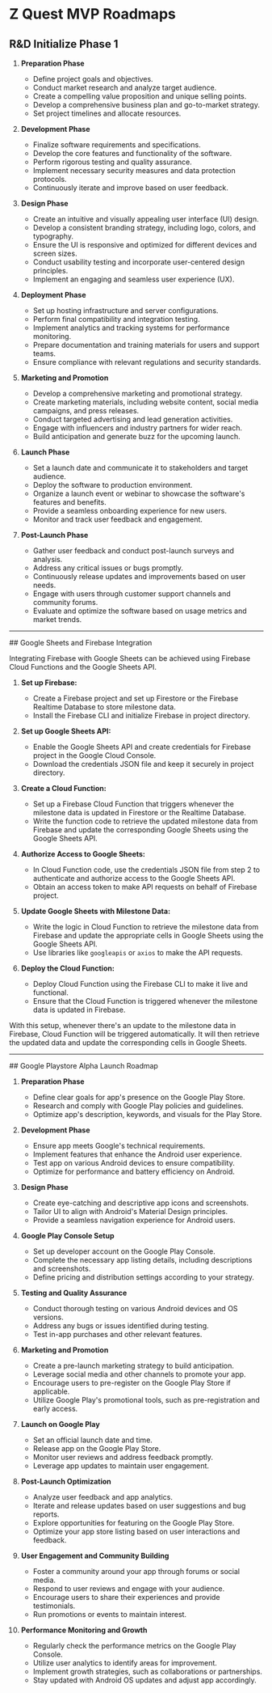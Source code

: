 # Z Quest MVP Roadmaps
## R&D Initialize Phase 1

1. **Preparation Phase**
   - Define project goals and objectives.
   - Conduct market research and analyze target audience.
   - Create a compelling value proposition and unique selling points.
   - Develop a comprehensive business plan and go-to-market strategy.
   - Set project timelines and allocate resources.

2. **Development Phase**
   - Finalize software requirements and specifications.
   - Develop the core features and functionality of the software.
   - Perform rigorous testing and quality assurance.
   - Implement necessary security measures and data protection protocols.
   - Continuously iterate and improve based on user feedback.

3. **Design Phase**
   - Create an intuitive and visually appealing user interface (UI) design.
   - Develop a consistent branding strategy, including logo, colors, and typography.
   - Ensure the UI is responsive and optimized for different devices and screen sizes.
   - Conduct usability testing and incorporate user-centered design principles.
   - Implement an engaging and seamless user experience (UX).

4. **Deployment Phase**
   - Set up hosting infrastructure and server configurations.
   - Perform final compatibility and integration testing.
   - Implement analytics and tracking systems for performance monitoring.
   - Prepare documentation and training materials for users and support teams.
   - Ensure compliance with relevant regulations and security standards.

5. **Marketing and Promotion**
   - Develop a comprehensive marketing and promotional strategy.
   - Create marketing materials, including website content, social media campaigns, and press releases.
   - Conduct targeted advertising and lead generation activities.
   - Engage with influencers and industry partners for wider reach.
   - Build anticipation and generate buzz for the upcoming launch.

6. **Launch Phase**
   - Set a launch date and communicate it to stakeholders and target audience.
   - Deploy the software to production environment.
   - Organize a launch event or webinar to showcase the software's features and benefits.
   - Provide a seamless onboarding experience for new users.
   - Monitor and track user feedback and engagement.

7. **Post-Launch Phase**
   - Gather user feedback and conduct post-launch surveys and analysis.
   - Address any critical issues or bugs promptly.
   - Continuously release updates and improvements based on user needs.
   - Engage with users through customer support channels and community forums.
   - Evaluate and optimize the software based on usage metrics and market trends.

<hr>
## Google Sheets and Firebase Integration

Integrating Firebase with Google Sheets can be achieved using Firebase Cloud Functions and the Google Sheets API. 

1. **Set up Firebase:**
   - Create a Firebase project and set up Firestore or the Firebase Realtime Database to store milestone data.
   - Install the Firebase CLI and initialize Firebase in project directory.

2. **Set up Google Sheets API:**
   - Enable the Google Sheets API and create credentials for Firebase project in the Google Cloud Console.
   - Download the credentials JSON file and keep it securely in project directory.

3. **Create a Cloud Function:**
   - Set up a Firebase Cloud Function that triggers whenever the milestone data is updated in Firestore or the Realtime Database.
   - Write the function code to retrieve the updated milestone data from Firebase and update the corresponding Google Sheets using the Google Sheets API.

4. **Authorize Access to Google Sheets:**
   - In Cloud Function code, use the credentials JSON file from step 2 to authenticate and authorize access to the Google Sheets API.
   - Obtain an access token to make API requests on behalf of Firebase project.

5. **Update Google Sheets with Milestone Data:**
   - Write the logic in Cloud Function to retrieve the milestone data from Firebase and update the appropriate cells in  Google Sheets using the Google Sheets API.
   - Use libraries like `googleapis` or `axios` to make the API requests.

6. **Deploy the Cloud Function:**
   - Deploy Cloud Function using the Firebase CLI to make it live and functional.
   - Ensure that the Cloud Function is triggered whenever the milestone data is updated in Firebase.

With this setup, whenever there's an update to the milestone data in Firebase, Cloud Function will be triggered automatically. It will then retrieve the updated data and update the corresponding cells in Google Sheets.


<hr>
## Google Playstore Alpha Launch Roadmap

1. **Preparation Phase**
   - Define clear goals for app's presence on the Google Play Store.
   - Research and comply with Google Play policies and guidelines.
   - Optimize app's description, keywords, and visuals for the Play Store.

2. **Development Phase**
   - Ensure app meets Google's technical requirements.
   - Implement features that enhance the Android user experience.
   - Test app on various Android devices to ensure compatibility.
   - Optimize for performance and battery efficiency on Android.

3. **Design Phase**
   - Create eye-catching and descriptive app icons and screenshots.
   - Tailor UI to align with Android's Material Design principles.
   - Provide a seamless navigation experience for Android users.

4. **Google Play Console Setup**
   - Set up developer account on the Google Play Console.
   - Complete the necessary app listing details, including descriptions and screenshots.
   - Define pricing and distribution settings according to your strategy.

5. **Testing and Quality Assurance**
   - Conduct thorough testing on various Android devices and OS versions.
   - Address any bugs or issues identified during testing.
   - Test in-app purchases and other relevant features.

6. **Marketing and Promotion**
   - Create a pre-launch marketing strategy to build anticipation.
   - Leverage social media and other channels to promote your app.
   - Encourage users to pre-register on the Google Play Store if applicable.
   - Utilize Google Play's promotional tools, such as pre-registration and early access.

7. **Launch on Google Play**
   - Set an official launch date and time.
   - Release app on the Google Play Store.
   - Monitor user reviews and address feedback promptly.
   - Leverage app updates to maintain user engagement.

8. **Post-Launch Optimization**
   - Analyze user feedback and app analytics.
   - Iterate and release updates based on user suggestions and bug reports.
   - Explore opportunities for featuring on the Google Play Store.
   - Optimize your app store listing based on user interactions and feedback.

9. **User Engagement and Community Building**
   - Foster a community around your app through forums or social media.
   - Respond to user reviews and engage with your audience.
   - Encourage users to share their experiences and provide testimonials.
   - Run promotions or events to maintain interest.

10. **Performance Monitoring and Growth**
    - Regularly check the performance metrics on the Google Play Console.
    - Utilize user analytics to identify areas for improvement.
    - Implement growth strategies, such as collaborations or partnerships.
    - Stay updated with Android OS updates and adjust app accordingly.
